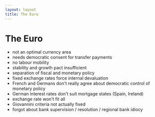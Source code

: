 ```yaml
---
layout: layout
title: The Euro
---
```


The Euro
========

* not an optimal currency area
* needs democratic consent for transfer payments
* no labour mobility
* stability and growth pact insufficient
* separation of fiscal and monetary policy
* fixed exchange rates force internal devaluation
* French and Germans don't really agree about democratic control of
  monetary policy
* German interest rates don't suit mortgage states (Spain, Ireland)
* exchange rate won't fit all
* Giovannini criteria not actually fixed
* forgot about bank supervision / resolution / regional bank idiocy